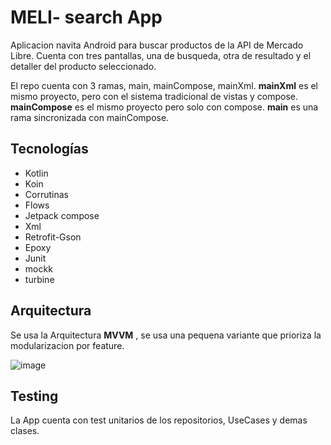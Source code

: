 # MELI- search App
Aplicacion navita Android para buscar productos de la API de Mercado Libre. Cuenta con tres pantallas, una de busqueda, otra de resultado y el detaller del producto seleccionado.

El repo cuenta con 3 ramas, main, mainCompose, mainXml. **mainXml** es el mismo proyecto, pero con el sistema tradicional de vistas y compose. **mainCompose** es el mismo proyecto pero solo con compose. **main** es una rama sincronizada con mainCompose.

## Tecnologías
- Kotlin
- Koin
- Corrutinas
- Flows
- Jetpack compose
- Xml
- Retrofit-Gson
- Epoxy
- Junit
- mockk
- turbine
## Arquitectura
Se usa la Arquitectura **MVVM** , se usa una pequena variante que prioriza la modularizacion por feature.

![image](https://user-images.githubusercontent.com/86072587/225817080-03a37836-7eaa-4e41-838d-613232c4b69b.png)


## Testing

La App cuenta con test unitarios de los repositorios, UseCases y demas clases. 
